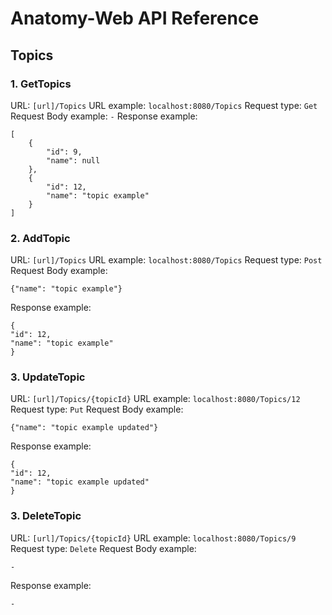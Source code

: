 # Anatomy-Web API Reference

## Topics

### 1. GetTopics

URL: `[url]/Topics`
URL example: `localhost:8080/Topics`
Request type: `Get`
Request Body example: `-`
Response example:

    [
        {
            "id": 9,
            "name": null
        },
        {
            "id": 12,
            "name": "topic example"
        }
    ]

### 2. AddTopic

URL: `[url]/Topics`
URL example: `localhost:8080/Topics`
Request type: `Post`
Request Body example:

    {"name": "topic example"}

Response example:

    {
    "id": 12,
    "name": "topic example"
    }

### 3. UpdateTopic

URL: `[url]/Topics/{topicId}`
URL example: `localhost:8080/Topics/12`
Request type: `Put`
Request Body example:

    {"name": "topic example updated"}

Response example:

    {
    "id": 12,
    "name": "topic example updated"
    }

### 3. DeleteTopic

URL: `[url]/Topics/{topicId}`
URL example: `localhost:8080/Topics/9`
Request type: `Delete`
Request Body example:

    -

Response example:

    -
